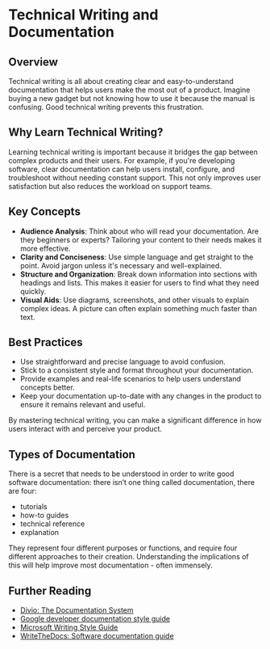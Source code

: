 # Technical Writing and Documentation

## Overview

Technical writing is all about creating clear and easy-to-understand documentation that helps users make the most out of a product. Imagine buying a new gadget but not knowing how to use it because the manual is confusing. Good technical writing prevents this frustration.

## Why Learn Technical Writing?

Learning technical writing is important because it bridges the gap between complex products and their users. For example, if you're developing software, clear documentation can help users install, configure, and troubleshoot without needing constant support. This not only improves user satisfaction but also reduces the workload on support teams.

## Key Concepts

- **Audience Analysis**: Think about who will read your documentation. Are they beginners or experts? Tailoring your content to their needs makes it more effective.
- **Clarity and Conciseness**: Use simple language and get straight to the point. Avoid jargon unless it's necessary and well-explained.
- **Structure and Organization**: Break down information into sections with headings and lists. This makes it easier for users to find what they need quickly.
- **Visual Aids**: Use diagrams, screenshots, and other visuals to explain complex ideas. A picture can often explain something much faster than text.

## Best Practices

- Use straightforward and precise language to avoid confusion.
- Stick to a consistent style and format throughout your documentation.
- Provide examples and real-life scenarios to help users understand concepts better.
- Keep your documentation up-to-date with any changes in the product to ensure it remains relevant and useful.

By mastering technical writing, you can make a significant difference in how users interact with and perceive your product.

## Types of Documentation

There is a secret that needs to be understood in order to write good software documentation: there isn’t one thing called documentation, there are four:

- tutorials
- how-to guides
- technical reference
- explanation

They represent four different purposes or functions, and require four different approaches to their creation. Understanding the implications of this will help improve most documentation - often immensely.

## Further Reading

- [Divio: The Documentation System](https://docs.divio.com/documentation-system/)
- [Google developer documentation style guide](https://developers.google.com/style)
- [Microsoft Writing Style Guide](https://learn.microsoft.com/en-us/style-guide/welcome/)
- [WriteTheDocs: Software documentation guide](https://www.writethedocs.org/guide/index.html)
